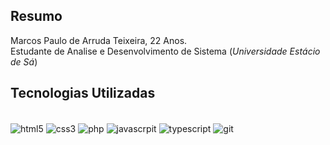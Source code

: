 ## Resumo

Marcos Paulo de Arruda Teixeira, 22 Anos. <br>Estudante de Analise e Desenvolvimento de Sistema (*Universidade Estácio de Sá*) <br>

<!-- ![arrudev's GitHub stats](https://github-readme-stats.vercel.app/api?username=arrudev&show_icons=github&theme=transparent)
![arrudev's GitHub stats](https://github-readme-stats.vercel.app/api?username=arrudev\&rank_icon=github&theme=transparent)
![arrudev's Top Langs](https://github-readme-stats.vercel.app/api/top-langs/?username=arrudev\&layout=compact&theme=transparent)
[![arrudev's Top Langs](https://github-readme-stats.vercel.app/api/top-langs/?username=arrudev\&layout=pie&theme=transparent) -->

## Tecnologias Utilizadas
<div style="display: inline_block"><br/>
    <img align="center" alt="html5" src="https://img.shields.io/badge/HTML5-E34F26?style=for-the-badge&logo=html5&logoColor=white" />
    <img align="center" alt="css3" src="https://img.shields.io/badge/CSS3-1572B6?style=for-the-badge&logo=css3&logoColor=white" />
    <img align="center" alt="php" src="https://img.shields.io/badge/PHP-777BB4?style=for-the-badge&logo=php&logoColor=white" />
    <img align="center" alt="javascrpit" src="https://img.shields.io/badge/JavaScript-F7DF1E?style=for-the-badge&logo=javascript&logoColor=black" />
    <img align="center" alt="typescript" src="https://img.shields.io/badge/TypeScript-007ACC?style=for-the-badge&logo=typescript&logoColor=white" />
    <img align="center" alt="git" src="https://img.shields.io/badge/GIT-E44C30?style=for-the-badge&logo=git&logoColor=white" />
</div>

<!--
**arrudev/arrudev** is a ✨ _special_ ✨ repository because its `README.md` (this file) appears on your GitHub profile.

Here are some ideas to get you started:

- 🔭 I’m currently working on ...
- 🌱 I’m currently learning ...
- 👯 I’m looking to collaborate on ...
- 🤔 I’m looking for help with ...
- 💬 Ask me about ...
- 📫 How to reach me: ...
- 😄 Pronouns: ...
- ⚡ Fun fact: ...
-->
